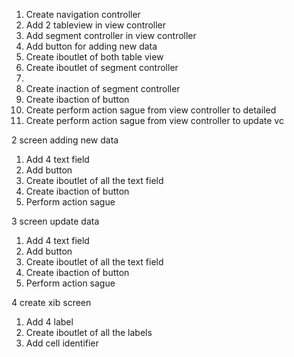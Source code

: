 1. Create navigation controller
2. Add 2 tableview in view controller 
3. Add segment controller in view controller
4. Add button for adding new data
5. Create iboutlet of both table view 
6. Create iboutlet of segment controller 
7. 
8. Create inaction of segment controller
9. Create ibaction of button 
10. Create perform action sague from view controller to detailed
11. Create perform action sague from view controller to update vc


2 screen adding new data
1. Add 4 text field 
2. Add button
3. Create iboutlet of all the text field
4. Create ibaction of button
5. Perform action sague 

3 screen update data
1. Add 4 text field 
2. Add button
3. Create iboutlet of all the text field
4. Create ibaction of button
5. Perform action sague 

4 create xib screen
1. Add 4 label 
2. Create iboutlet of all the labels
3. Add cell identifier

